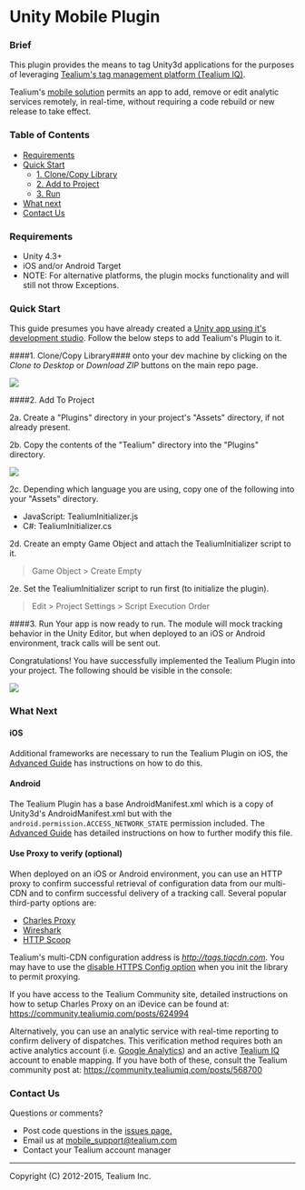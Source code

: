 Unity Mobile Plugin
===================

### Brief ###

This plugin provides the means to tag Unity3d applications for the purposes of leveraging [Tealium's tag management platform (Tealium IQ)](http://tealium.com/products/enterprise-tag-management/). 

Tealium's [mobile solution](http://tealium.com/products/enterprise-tag-management/mobile/) permits an app to add, remove or edit analytic services remotely, in real-time, without requiring a code rebuild or new release to take effect.

### Table of Contents ###

- [Requirements](#requirements)
- [Quick Start](#quick-start)
    - [1. Clone/Copy Library](#1-clonecopy-library)
    - [2. Add to Project](#2-add-to-project)
    - [3. Run](#3-run)
- [What next](#what-next)
- [Contact Us](#contact-us)

### Requirements ###

* Unity 4.3+
* iOS and/or Android Target
 * NOTE: For alternative platforms, the plugin mocks functionality and will still not throw Exceptions. 
 
### Quick Start ###

This guide presumes you have already created a [Unity app using it's development studio](http://unity3d.com/learn/tutorials/modules). Follow the below steps to add Tealium's Plugin to it.  

####1. Clone/Copy Library####
onto your dev machine by clicking on the *Clone to Desktop* or *Download ZIP* buttons on the main repo page.

![](../../wiki/images/generic_githubclone.png)

####2. Add To Project 

2a. Create a "Plugins" directory in your project's "Assets" directory, if not already present. 

2b. Copy the contents of the "Tealium" directory into the "Plugins" directory.

![](../../wiki/images/copy.png)

2c. Depending which language you are using, copy one of the following into your "Assets" directory.

* JavaScript: TealiumInitializer.js
* C#: TealiumInitializer.cs

2d. Create an empty Game Object and attach the TealiumInitializer script to it. 
> Game Object &gt; Create Empty

2e. Set the TealiumInitializer script to run first (to initialize the plugin).
> Edit &gt; Project Settings &gt; Script Execution Order

####3. Run
Your app is now ready to run. The module will mock tracking behavior in the Unity Editor, but when deployed to an iOS or Android environment, track calls will be sent out. 

Congratulations! You have successfully implemented the Tealium Plugin into your project. The following should be visible in the console: 

![](../../wiki/images/logs.png)

### What Next ###

#### iOS

Additional frameworks are necessary to run the Tealium Plugin on iOS, the [Advanced Guide](../../wiki/Advanced-Guide#deploying-to-an-ios-project) has instructions on how to do this.

#### Android ####

The Tealium Plugin has a base AndroidManifest.xml which is a copy of Unity3d's AndroidManifest.xml but with the ```android.permission.ACCESS_NETWORK_STATE``` permission included. The [Advanced Guide](../../wiki/Advanced-Guide#deploying-to-an-android-project) has  detailed instructions on how to further modify this file. 

#### Use Proxy to verify (optional)

When deployed on an iOS or Android environment, you can use an HTTP proxy to confirm successful retrieval of configuration data from our multi-CDN and to confirm successful delivery of a tracking call. Several popular third-party options are:

- [Charles Proxy](http://www.charlesproxy.com)
- [Wireshark](http://www.wireshark.org)
- [HTTP Scoop](http://www.tuffcode.com)

Tealium's multi-CDN configuration address is *http://tags.tiqcdn.com*.  You may have to use the [disable HTTPS Config option](../../wiki/Tealium-API.Config#config-disablehttpsbool-disable) when you init the library to permit proxying.

If you have access to the Tealium Community site, detailed instructions on how to setup Charles Proxy on an iDevice can be found at: https://community.tealiumiq.com/posts/624994

Alternatively, you can use an analytic service with real-time reporting to confirm delivery of dispatches.  This verification method requires both an active analytics account (i.e. [Google Analytics](http://www.google.com/analytics/)) and an active [Tealium IQ](http://tealium.com) account to enable mapping.  If you have both of these, consult the Tealium community post at: https://community.tealiumiq.com/posts/568700


### Contact Us ###
Questions or comments?

- Post code questions in the [issues page.](../../issues)
- Email us at [mobile_support@tealium.com](mailto:mobile_support@tealium.com)
- Contact your Tealium account manager


--------------------------------------------

Copyright (C) 2012-2015, Tealium Inc.